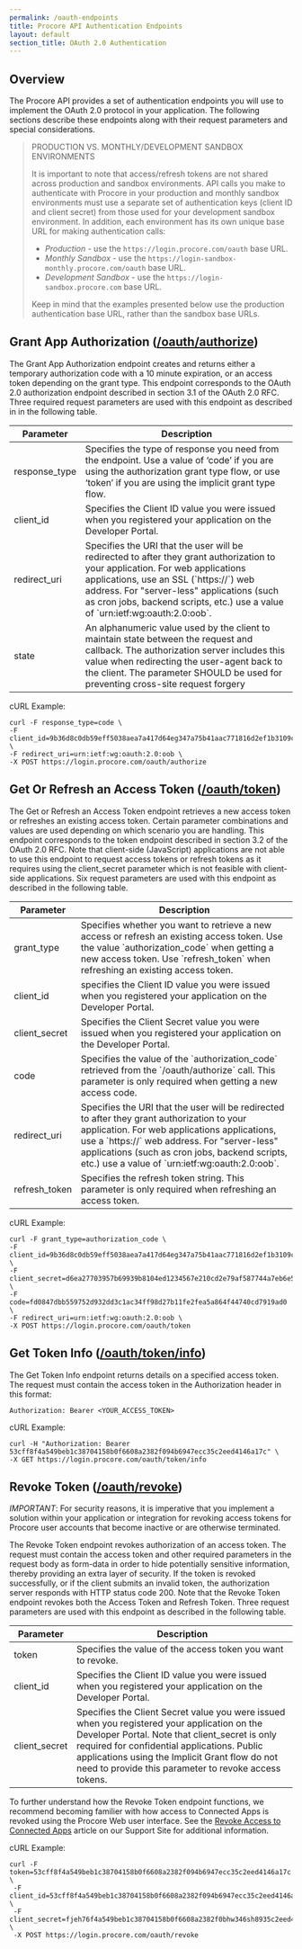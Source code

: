 ```yaml
---
permalink: /oauth-endpoints
title: Procore API Authentication Endpoints
layout: default
section_title: OAuth 2.0 Authentication
---
```


## Overview

The Procore API provides a set of authentication endpoints you will use to implement the OAuth 2.0 protocol in your application.
The following sections describe these endpoints along with their request parameters and special considerations.

> PRODUCTION VS. MONTHLY/DEVELOPMENT SANDBOX ENVIRONMENTS
>
> It is important to note that access/refresh tokens are not shared across production and sandbox environments. API calls you make to authenticate with Procore in your production and monthly sandbox environments must use a separate set of authentication keys (client ID and client secret) from those used for your development sandbox environment. In addition, each environment has its own unique base URL for making authentication calls:
>
> - _Production_ - use the `https://login.procore.com/oauth` base URL.
> - _Monthly Sandbox_ - use the `https://login-sandbox-monthly.procore.com/oauth` base URL.
> - _Development Sandbox_ - use the `https://login-sandbox.procore.com` base URL.
>
> Keep in mind that the examples presented below use the production authentication base URL, rather than the sandbox base URLs.

## Grant App Authorization ([/oauth/authorize](https://developers.procore.com/reference/authentication#grant-app-authorization))

The Grant App Authorization endpoint creates and returns either a temporary authorization code with a 10 minute expiration, or an access token depending on the grant type.
This endpoint corresponds to the OAuth 2.0 authorization endpoint described in section 3.1 of the OAuth 2.0 RFC.
Three required request parameters are used with this endpoint as described in in the following table.

<table>
  <thead>
    <tr>
      <th>Parameter</th>
      <th>Description</th>
    </tr>
  </thead>
  <tbody>
    <tr>
      <td>response_type</td>
      <td>Specifies the type of response you need from the endpoint. Use a value of ‘code’ if you are using the authorization grant type flow, or use ‘token’ if you are using the implicit grant type flow.</td>
    </tr>
    <tr>
      <td>client_id</td>
      <td>Specifies the Client ID value you were issued when you registered your application on the Developer Portal.</td>
    </tr>
    <tr>
      <td>redirect_uri</td>
      <td>Specifies the URI that the user will be redirected to after they grant authorization to your application. For web applications applications, use an SSL (`https://`) web address. For "server-less" applications (such as cron jobs, backend scripts, etc.) use a value of `urn:ietf:wg:oauth:2.0:oob`.</td>
    </tr>
    <tr>
      <td>state</td>
      <td>An alphanumeric value used by the client to maintain state between the request and callback. The authorization server includes this value when redirecting the user-agent back to the client. The parameter SHOULD be used for preventing cross-site request forgery</td>
    </tr>
  </tbody>
</table>

cURL Example:

```
curl -F response_type=code \
-F client_id=9b36d8c0db59eff5038aea7a417d64eg347a75b41aac771816d2ef1b3109cc2f \
-F redirect_uri=urn:ietf:wg:oauth:2.0:oob \
-X POST https://login.procore.com/oauth/authorize
```

## Get Or Refresh an Access Token ([/oauth/token](https://developers.procore.com/reference/authentication#get-or-refresh-an-access-token))

The Get or Refresh an Access Token endpoint retrieves a new access token or refreshes an existing access token.
Certain parameter combinations and values are used depending on which scenario you are handling.
This endpoint corresponds to the token endpoint described in section 3.2 of the OAuth 2.0 RFC.
Note that client-side (JavaScript) applications are not able to use this endpoint to request access tokens or refresh tokens as it requires using the client_secret parameter which is not feasible with client-side applications.
Six request parameters are used with this endpoint as described in the following table.

<table>
  <thead>
    <tr>
      <th>Parameter</th>
      <th>Description</th>
    </tr>
  </thead>
  <tbody>
    <tr>
      <td>grant_type</td>
      <td>Specifies whether you want to retrieve a new access or refresh an existing access token. Use the value `authorization_code` when getting a new access token. Use `refresh_token` when refreshing an existing access token.</td>
    </tr>
    <tr>
      <td>client_id</td>
      <td>specifies the Client ID value you were issued when you registered your application on the Developer Portal.</td>
    </tr>
    <tr>
      <td>client_secret</td>
      <td>Specifies the Client Secret value you were issued when you registered your application on the Developer Portal.</td>
    </tr>
    <tr>
      <td>code</td>
      <td>Specifies the value of the `authorization_code` retrieved from the `/oauth/authorize` call. This parameter is only required when getting a new access code.</td>
    </tr>
    <tr>
      <td>redirect_uri</td>
      <td>Specifies the URI that the user will be redirected to after they grant authorization to your application. For web applications applications, use a `https://` web address. For "server-less" applications (such as cron jobs, backend scripts, etc.) use a value of `urn:ietf:wg:oauth:2.0:oob`.</td>
    </tr>
    <tr>
      <td>refresh_token</td>
      <td>Specifies the refresh token string. This parameter is only required when refreshing an access token.</td>
    </tr>
  </tbody>
</table>

cURL Example:

```
curl -F grant_type=authorization_code \
-F client_id=9b36d8c0db59eff5038aea7a417d64eg347a75b41aac771816d2ef1b3109cc2f \
-F client_secret=d6ea27703957b69939b8104ed1234567e210cd2e79af587744a7eb6e58f5b3d2 \
-F code=fd0847dbb559752d932dd3c1ac34ff98d27b11fe2fea5a864f44740cd7919ad0 \
-F redirect_uri=urn:ietf:wg:oauth:2.0:oob \
-X POST https://login.procore.com/oauth/token
```

## Get Token Info ([/oauth/token/info](https://developers.procore.com/reference/authentication#get-token-info))

The Get Token Info endpoint returns details on a specified access token.
The request must contain the access token in the Authorization header in this format:

```
Authorization: Bearer <YOUR_ACCESS_TOKEN>
```

cURL Example:

```
curl -H "Authorization: Bearer 53cff8f4a549beb1c38704158b0f6608a2382f094b6947ecc35c2eed4146a17c" \
-X GET https://login.procore.com/oauth/token/info
```

## Revoke Token ([/oauth/revoke](https://developers.procore.com/reference/authentication#revoke-token))

*IMPORTANT*: For security reasons, it is imperative that you implement a solution within your application or integration for revoking access tokens for Procore user accounts that become inactive or are otherwise terminated.

The Revoke Token endpoint revokes authorization of an access token.
The request must contain the access token and other required parameters in the request body as form-data in order to hide potentially sensitive information, thereby providing an extra layer of security.
If the token is revoked successfully, or if the client submits an invalid token, the authorization server responds with HTTP status code 200.
Note that the Revoke Token endpoint revokes both the Access Token and Refresh Token.
Three request parameters are used with this endpoint as described in the following table.

<table>
  <thead>
    <tr>
      <th>Parameter</th>
      <th>Description</th>
    </tr>
  </thead>
  <tbody>
    <tr>
      <td>token</td>
      <td>Specifies the value of the access token you want to revoke.</td>
    </tr>
    <tr>
      <td>client_id</td>
      <td>Specifies the Client ID value you were issued when you registered your application on the Developer Portal.</td>
    </tr>
    <tr>
      <td>client_secret</td>
      <td>Specifies the Client Secret value you were issued when you registered your application on the Developer Portal. Note that client_secret is only required for confidential applications. Public applications using the Implicit Grant flow do not need to provide this parameter to revoke access tokens.</td>
      </tr>
  </tbody>
</table>

To further understand how the Revoke Token endpoint functions, we recommend becoming familier with how access to Connected Apps is revoked using the Procore Web user interface. See the [Revoke Access to Connected Apps](http://support.procore.com/products/online/user-guide/company-level/portfolio/tutorials/revoke-access-for-connected-apps) article on our Support Site for additional information.

cURL Example:

```
curl -F token=53cff8f4a549beb1c38704158b0f6608a2382f094b6947ecc35c2eed4146a17c \
 -F client_id=53cff8f4a549beb1c38704158b0f6608a2382f094b6947ecc35c2eed4146a17c \
 -F client_secret=fjeh76f4a549beb1c38704158b0f6608a2382f0bhw346sh8935c2eed4146a17c \
 -X POST https://login.procore.com/oauth/revoke
```